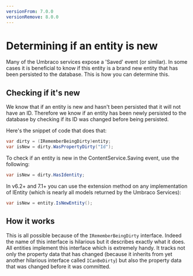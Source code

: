 ```yaml
---
versionFrom: 7.0.0
versionRemove: 8.0.0
---
```


# Determining if an entity is new

Many of the Umbraco services expose a 'Saved' event (or similar). In some cases it is beneficial to know if this entity is a brand new entity that has been persisted to the database. This is how you can determine this.

## Checking if it's new

We know that if an entity is new and hasn't been persisted that it will not have an ID. Therefore we know if an entity has been newly persisted to the database by checking if its ID was changed before being persisted.

Here's the snippet of code that does that:

```csharp
var dirty = (IRememberBeingDirty)entity;
var isNew = dirty.WasPropertyDirty("Id");
```

To check if an entity is new in the ContentService.Saving event, use the following:

```csharp
var isNew = dirty.HasIdentity;
```

In v6.2+ and 7.1+ you can use the extension method on any implementation of IEntity (which is nearly all models returned by the Umbraco Services):

```csharp
var isNew = entity.IsNewEntity();
```

## How it works

This is all possible because of the `IRememberBeingDirty` interface. Indeed the name of this interface is hilarious but it describes exactly what it does. All entities implement this interface which is extremely handy. It tracks not only the property data that has changed (because it inherits from yet another hilarious interface called `ICanBeDirty`) but also the property data that was changed before it was committed.
